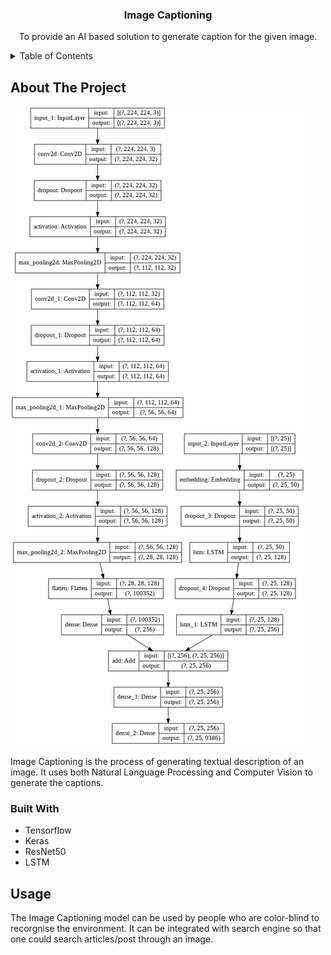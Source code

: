 <!-- # pacman-ai-dqn -->
<!-- ![image](https://user-images.githubusercontent.com/72292326/136656848-46fae12a-8f70-401e-976a-0483806231b0.png) -->

<div align="center">
  <h3 align="center">Image Captioning</h3>
  
  <p align="center">
    To provide an AI based solution to generate caption for the given image.
  </p>
</div>



<!-- TABLE OF CONTENTS -->
<details>
  <summary>Table of Contents</summary>
  <ol>
    <li>
      <a href="#about-the-project">About The Project</a>
      <ul>
        <li><a href="#built-with">Built With</a></li>
      </ul>
    </li>
    <li><a href="#usage">Usage</a></li>
  </ol>
</details>



<!-- ABOUT THE PROJECT -->
## About The Project

<img src=https://github.com/rishysp/Image-Captioning/blob/main/architecture.png />

Image Captioning is the process of generating textual description of an image. It uses both Natural Language Processing and Computer Vision to generate the captions.



### Built With

* Tensorflow
* Keras
* ResNet50
* LSTM




<!-- USAGE EXAMPLES -->
## Usage

The Image Captioning model can be used by people who are color-blind to recorgnise the environment. It can be integrated with search engine so that one could search articles/post through an image.



